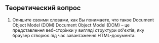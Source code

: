 ## Теоретический вопрос

1. Опишите своими словами, как Вы понимаете, что такое Document Object Model (DOM)
Document Object Model (DOM) – це представлення веб-сторінки у вигляді структури об'єктів, яку браузер створює під час завантаження HTML-документа.
